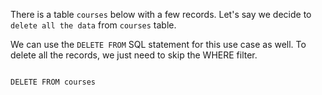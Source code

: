 There is a table `courses` below with a few records. Let's say we decide to `delete all the data` from `courses` table.

We can use the `DELETE FROM` SQL statement for this use case as well. To delete all the records, we just need to skip the WHERE filter.

<Editor lang="sql" dbName="students3-v2.db" focusTableAfterRun="courses">
<code>
DELETE FROM courses
</code>
</Editor>